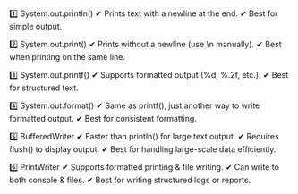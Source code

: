 1️⃣ System.out.println()
✔ Prints text with a newline at the end.
✔ Best for simple output.

2️⃣ System.out.print()
✔ Prints without a newline (use \n manually).
✔ Best when printing on the same line.

3️⃣ System.out.printf()
✔ Supports formatted output (%d, %.2f, etc.).
✔ Best for structured text.

4️⃣ System.out.format()
✔ Same as printf(), just another way to write formatted output.
✔ Best for consistent formatting.

5️⃣ BufferedWriter
✔ Faster than println() for large text output.
✔ Requires flush() to display output.
✔ Best for handling large-scale data efficiently.

6️⃣ PrintWriter
✔ Supports formatted printing & file writing.
✔ Can write to both console & files.
✔ Best for writing structured logs or reports.
